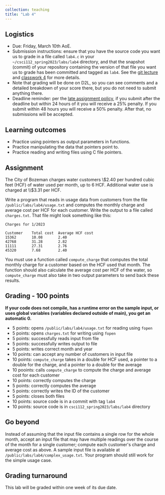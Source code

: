 ```yaml
---
collection: teaching
title: "Lab 4"
---
```


## Logistics
* Due: Friday, March 10th AoE.
* Submission instructions: ensure that you have the source code you want us to
	grade in a file called `lab4.c` in your `~/csci112_spring2023/labs/lab4`
	directory, and that the snapshot (commit) of your repository containing the version of that file you want us to grade has been committed and
	tagged as `lab4`. See the [git lecture](https://lgw2.github.io/teaching/csci112-spring-2023/lectures/lecture2) and [classwork 4](https://lgw2.github.io/teaching/csci112-spring-2023/classwork/classwork4) for more
	details.
* Note that grading will be done on D2L, so you can see comments and a
	 detailed breakdown of your score there, but you do not need to submit
	anything there.
* Deadline reminder: per the [late assignment policy](https://lgw2.github.io/teaching/csci112-spring-2023/syllabus/#late-assignment-policies), if you submit after the deadline but within 24 hours of it you will receive a 25% penalty. If you submit within 48 hours you will receive a 50% penalty. After that, no submissions will be accepted.

## Learning outcomes
* Practice using pointers as output parameters in functions.
* Practice manipulating the data that pointers point to.
* Practice reading and writing files using C file pointers.

## Assignment

The City of Bozeman charges water customers \\$2.40 per hundred cubic feet (HCF)
of water used per month, up to 6 HCF. Additional water use is charged at \\$3.31 per HCF.

Write a program that reads in usage data from customers from the file `/public/labs/lab4/usage.txt` and
computes the monthly charge and average cost per HCF for each customer. Write the output to a file called `charges.txt`.
That file might look something like this:

```
Charges for 1/2023

Customer    Total cost  Average HCF cost
15362       10.08       2.40
42768       31.28       2.82
11111       27.31       2.76
45320       7.68        2.40
```

You must use a function called `compute_charge`
that computes the total monthly charge for a customer based on the
HCF used that month. The function should also calculate the average cost per
HCF of the water, so `compute_charge` must also
take in two output parameters to send back these results.

## Grading - 100 points
**If your code does not compile, has a runtime error on the sample input,
or uses global variables (variables declared outside of main), you get an
automatic 0.**
* 5 points: opens `/public/labs/lab4/usage.txt` for reading using `fopen`
* 5 points: opens `charges.txt` for writing using `fopen`
* 5 points: successfully reads input from file
* 5 points: successfully writes output to file
* 5 points: writes correct month and year
* 10 points: can accept any number of customers in input file
* 10 points: `compute_charge` takes in a double for HCF used, a pointer to a double for
	the charge, and a pointer to a double for the average
* 10 pooints: calls `compute_charge` to compute the charge and average cost for
	each customer
* 10 points: correctly computes the charge
* 5 points: correctly computes the average
* 5 points: correctly writes the ID of the customer
* 5 points: closes both files
* 10 points: source code is in a commit with tag `lab4`
* 10 points: source code is in `csci112_spring2023/labs/lab4` directory

## Go beyond
Instead of assuming that the input file contains a single row for the whole
month, accept an input file that may have multiple readings over the course of
the month for a single customer; compute each customer's charge and average cost as above.
A sample input file is available at `/public/labs/lab4/complex_usage.txt`. Your
program should still work for the simple usage case.

## Grading turnaround
This lab will be graded within one week of its due date.
